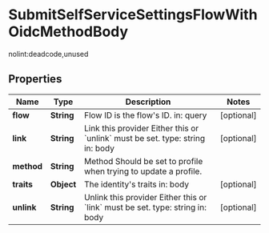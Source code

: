 

# SubmitSelfServiceSettingsFlowWithOidcMethodBody

nolint:deadcode,unused

## Properties

| Name | Type | Description | Notes |
|------------ | ------------- | ------------- | -------------|
|**flow** | **String** | Flow ID is the flow&#39;s ID.  in: query |  [optional] |
|**link** | **String** | Link this provider  Either this or &#x60;unlink&#x60; must be set.  type: string in: body |  [optional] |
|**method** | **String** | Method  Should be set to profile when trying to update a profile. |  |
|**traits** | **Object** | The identity&#39;s traits  in: body |  [optional] |
|**unlink** | **String** | Unlink this provider  Either this or &#x60;link&#x60; must be set.  type: string in: body |  [optional] |



